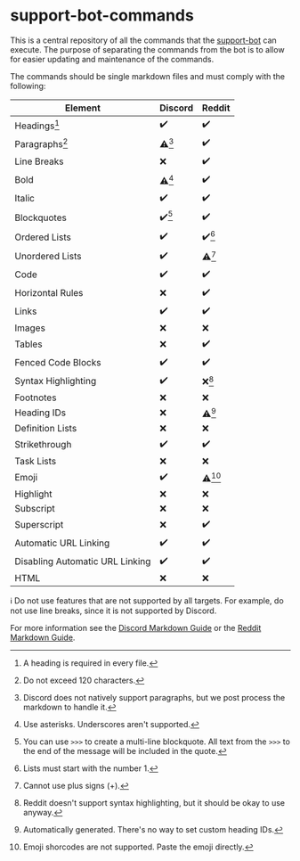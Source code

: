 # support-bot-commands

This is a central repository of all the commands that the [support-bot](https://github.com/LizardByte/support-bot)
can execute. The purpose of separating the commands from the bot is to allow for easier updating and
maintenance of the commands.

The commands should be single markdown files and must comply with the following:

| Element                         | Discord                | Reddit                 |
|---------------------------------|------------------------|------------------------|
| Headings[^1]                    | :heavy_check_mark:     | :heavy_check_mark:     |
| Paragraphs[^2]                  | :warning:[^3]          | :heavy_check_mark:     |
| Line Breaks                     | :x:                    | :heavy_check_mark:     |
| Bold                            | :warning:[^4]          | :heavy_check_mark:     |
| Italic                          | :heavy_check_mark:     | :heavy_check_mark:     |
| Blockquotes                     | :heavy_check_mark:[^5] | :heavy_check_mark:     |
| Ordered Lists                   | :heavy_check_mark:     | :heavy_check_mark:[^6] |
| Unordered Lists                 | :heavy_check_mark:     | :warning:[^7]          |
| Code                            | :heavy_check_mark:     | :heavy_check_mark:     |
| Horizontal Rules                | :x:                    | :heavy_check_mark:     |
| Links                           | :heavy_check_mark:     | :heavy_check_mark:     |
| Images                          | :x:                    | :x:                    |
| Tables                          | :x:                    | :heavy_check_mark:     |
| Fenced Code Blocks              | :heavy_check_mark:     | :heavy_check_mark:     |
| Syntax Highlighting             | :heavy_check_mark:     | :x:[^8]                |
| Footnotes                       | :x:                    | :x:                    |
| Heading IDs                     | :x:                    | :warning:[^9]          |
| Definition Lists                | :x:                    | :x:                    |
| Strikethrough                   | :heavy_check_mark:     | :heavy_check_mark:     |
| Task Lists                      | :x:                    | :x:                    |
| Emoji                           | :heavy_check_mark:     | :warning:[^10]         |
| Highlight                       | :x:                    | :x:                    |
| Subscript                       | :x:                    | :x:                    |
| Superscript                     | :x:                    | :heavy_check_mark:     |
| Automatic URL Linking           | :heavy_check_mark:     | :heavy_check_mark:     |
| Disabling Automatic URL Linking | :heavy_check_mark:     | :heavy_check_mark:     |
| HTML                            | :x:                    | :x:                    |

:information_source: Do not use features that are not supported by all targets. For example, do not use line breaks,
since it is not supported by Discord.

For more information see the [Discord Markdown Guide](https://www.markdownguide.org/tools/discord/) or the
[Reddit Markdown Guide](https://www.markdownguide.org/tools/reddit/).

[^1]: A heading is required in every file.
[^2]: Do not exceed 120 characters.
[^3]: Discord does not natively support paragraphs, but we post process the markdown to handle it.
[^4]: Use asterisks. Underscores aren't supported.
[^5]: You can use `>>>` to create a multi-line blockquote.
      All text from the `>>>` to the end of the message will be included in the quote.
[^6]: Lists must start with the number 1.
[^7]: Cannot use plus signs (+).
[^8]: Reddit doesn't support syntax highlighting, but it should be okay to use anyway.
[^9]: Automatically generated. There's no way to set custom heading IDs.
[^10]: Emoji shorcodes are not supported. Paste the emoji directly.
